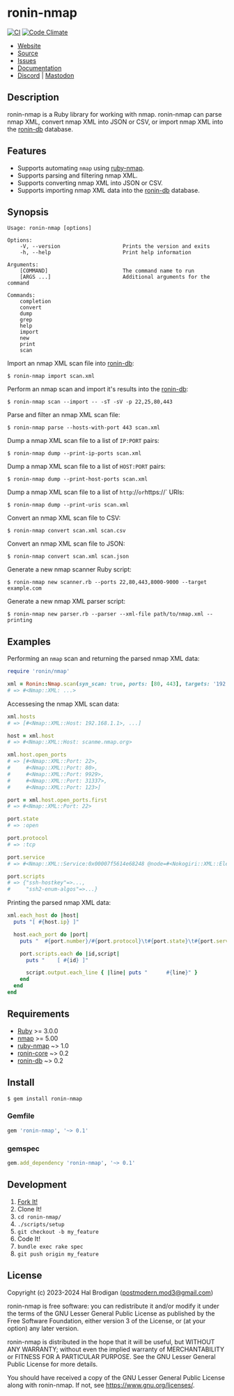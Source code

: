 # ronin-nmap

[![CI](https://github.com/ronin-rb/ronin-nmap/actions/workflows/ruby.yml/badge.svg)](https://github.com/ronin-rb/ronin-nmap/actions/workflows/ruby.yml)
[![Code Climate](https://codeclimate.com/github/ronin-rb/ronin-nmap.svg)](https://codeclimate.com/github/ronin-rb/ronin-nmap)

* [Website](https://ronin-rb.dev/)
* [Source](https://github.com/ronin-rb/ronin-nmap)
* [Issues](https://github.com/ronin-rb/ronin-nmap/issues)
* [Documentation](https://ronin-rb.dev/docs/ronin-nmap/frames)
* [Discord](https://discord.gg/6WAb3PsVX9) |
  [Mastodon](https://infosec.exchange/@ronin_rb)

## Description

ronin-nmap is a Ruby library for working with nmap. ronin-nmap can parse nmap
XML, convert nmap XML into JSON or CSV, or import nmap XML into the [ronin-db]
database.

## Features

* Supports automating `nmap` using [ruby-nmap].
* Supports parsing and filtering nmap XML.
* Supports converting nmap XML into JSON or CSV.
* Supports importing nmap XML data into the [ronin-db] database.

## Synopsis

```
Usage: ronin-nmap [options]

Options:
    -V, --version                    Prints the version and exits
    -h, --help                       Print help information

Arguments:
    [COMMAND]                        The command name to run
    [ARGS ...]                       Additional arguments for the command

Commands:
    completion
    convert
    dump
    grep
    help
    import
    new
    print
    scan
```

Import an nmap XML scan file into [ronin-db]\:

```shell
$ ronin-nmap import scan.xml
```

Perform an nmap scan and import it's results into the [ronin-db]\:

```shell
$ ronin-nmap scan --import -- -sT -sV -p 22,25,80,443
```

Parse and filter an nmap XML scan file:

```shell
$ ronin-nmap parse --hosts-with-port 443 scan.xml
```

Dump a nmap XML scan file to a list of `IP:PORT` pairs:

```shell
$ ronin-nmap dump --print-ip-ports scan.xml
```

Dump a nmap XML scan file to a list of `HOST:PORT` pairs:

```shell
$ ronin-nmap dump --print-host-ports scan.xml
```

Dump a nmap XML scan file to a list of `http`://` or `https://` URIs:

```shell
$ ronin-nmap dump --print-uris scan.xml
```

Convert an nmap XML scan file to CSV:

```shell
$ ronin-nmap convert scan.xml scan.csv
```

Convert an nmap XML scan file to JSON:

```shell
$ ronin-nmap convert scan.xml scan.json
```

Generate a new nmap scanner Ruby script:

```shell
$ ronin-nmap new scanner.rb --ports 22,80,443,8000-9000 --target example.com
```

Generate a new nmap XML parser script:

```shell
$ ronin-nmap new parser.rb --parser --xml-file path/to/nmap.xml --printing
```

## Examples

Performing an `nmap` scan and returning the parsed nmap XML data:

```ruby
require 'ronin/nmap'

xml = Ronin::Nmap.scan(syn_scan: true, ports: [80, 443], targets: '192.168.1.*')
# => #<Nmap::XML: ...>
```

Accessesing the nmap XML scan data:

```ruby
xml.hosts
# => [#<Nmap::XML::Host: 192.168.1.1>, ...]

host = xml.host
# => #<Nmap::XML::Host: scanme.nmap.org>

xml.host.open_ports
# => [#<Nmap::XML::Port: 22>,
#     #<Nmap::XML::Port: 80>,
#     #<Nmap::XML::Port: 9929>,
#     #<Nmap::XML::Port: 31337>,
#     #<Nmap::XML::Port: 123>]

port = xml.host.open_ports.first
# => #<Nmap::XML::Port: 22>

port.state
# => :open

port.protocol
# => :tcp

port.service
# => #<Nmap::XML::Service:0x00007f5614e68248 @node=#<Nokogiri::XML::Element:0x7ada0 name="service" attribute_nodes=[#<Nokogiri::XML::Attr:0x7aecc name="name" value="ssh">, #<Nokogiri::XML::Attr:0x7b05c name="extrainfo" value="protocol 2.0">, #<Nokogiri::XML::Attr:0x7b1ec name="servicefp" value="SF-Port22-TCP:V=6.45%I=7%D=4/17%Time=55316FE1%P=x86_64-redhat-linux-gnu%r(NULL,29,\"SSH-2\\.0-OpenSSH_6\\.6\\.1p1\\x20Ubuntu-2ubuntu2\\r\\n\");">, #<Nokogiri::XML::Attr:0x7b37c name="method" value="probed">, #<Nokogiri::XML::Attr:0x7b50c name="conf" value="10">]>>

port.scripts
# => {"ssh-hostkey"=>...,
#     "ssh2-enum-algos"=>...}
```

Printing the parsed nmap XML data:

```ruby
xml.each_host do |host|
  puts "[ #{host.ip} ]"

  host.each_port do |port|
    puts "  #{port.number}/#{port.protocol}\t#{port.state}\t#{port.service}"

    port.scripts.each do |id,script|
      puts "    [ #{id} ]"

      script.output.each_line { |line| puts "      #{line}" }
    end
  end
end
```

## Requirements

* [Ruby] >= 3.0.0
* [nmap] >= 5.00
* [ruby-nmap] ~> 1.0
* [ronin-core] ~> 0.2
* [ronin-db] ~> 0.2

## Install

```shell
$ gem install ronin-nmap
```

### Gemfile

```ruby
gem 'ronin-nmap', '~> 0.1'
```

### gemspec

```ruby
gem.add_dependency 'ronin-nmap', '~> 0.1'
```

## Development

1. [Fork It!](https://github.com/ronin-rb/ronin-nmap/fork)
2. Clone It!
3. `cd ronin-nmap/`
4. `./scripts/setup`
5. `git checkout -b my_feature`
6. Code It!
7. `bundle exec rake spec`
8. `git push origin my_feature`

## License

Copyright (c) 2023-2024 Hal Brodigan (postmodern.mod3@gmail.com)

ronin-nmap is free software: you can redistribute it and/or modify
it under the terms of the GNU Lesser General Public License as published
by the Free Software Foundation, either version 3 of the License, or
(at your option) any later version.

ronin-nmap is distributed in the hope that it will be useful,
but WITHOUT ANY WARRANTY; without even the implied warranty of
MERCHANTABILITY or FITNESS FOR A PARTICULAR PURPOSE.  See the
GNU Lesser General Public License for more details.

You should have received a copy of the GNU Lesser General Public License
along with ronin-nmap.  If not, see <https://www.gnu.org/licenses/>.

[Ruby]: https://www.ruby-lang.org
[nmap]: http://www.insecure.org/
[ruby-nmap]: https://github.com/postmodern/ruby-nmap#readme
[ronin-core]: https://github.com/ronin-rb/ronin-core#readme
[ronin-db]: https://github.com/ronin-rb/ronin-db#readme
